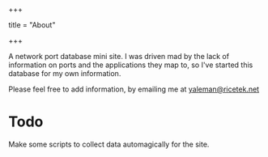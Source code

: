 +++

title = "About"

+++


A network port database mini site. I was driven mad by the lack of information on ports and the applications they map to, so I've started this database for my own information.

Please feel free to add information, by emailing me at [yaleman@ricetek.net](mailto:yaleman@ricetek.net)

# Todo

Make some scripts to collect data automagically for the site.
